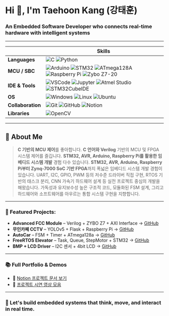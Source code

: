 <h1 align="left">Hi 👋, I'm Taehoon Kang (강태훈)</h1>
<h3 align="left">An Embedded Software Developer who connects real-time hardware with intelligent systems</h3>

---

| | Skills |
|--|--|
| **Languages** | ![C](https://img.shields.io/badge/C-00599C?style=flat&logo=c&logoColor=white) ![Python](https://img.shields.io/badge/Python-3776AB?style=flat&logo=python&logoColor=white) |
| **MCU / SBC** | ![Arduino](https://img.shields.io/badge/Arduino-00979D?style=flat&logo=arduino&logoColor=white) ![STM32](https://img.shields.io/badge/STM32-03234B?style=flat&logo=stmicroelectronics&logoColor=white) ![ATmega128A](https://img.shields.io/badge/ATmega128A-FF6F00?style=flat) ![Raspberry Pi](https://img.shields.io/badge/Raspberry_Pi-C51A4A?style=flat&logo=raspberry-pi&logoColor=white) ![Zybo Z7-20](https://img.shields.io/badge/Zybo_Z7--20-4040a1?style=flat&logo=xilinx&logoColor=white) |
| **IDE & Tools** | ![VSCode](https://img.shields.io/badge/VS_Code-007ACC?style=flat&logo=visual-studio-code&logoColor=white) ![Jupyter](https://img.shields.io/badge/Jupyter_Notebook-F37626?style=flat&logo=jupyter&logoColor=white) ![Atmel Studio](https://img.shields.io/badge/Atmel_Studio-0A0A0A?style=flat) ![STM32CubeIDE](https://img.shields.io/badge/STM32CubeIDE-1E63AF?style=flat) |
| **OS** | ![Windows](https://img.shields.io/badge/Windows10-0078D6?style=flat&logo=windows&logoColor=white) ![Linux](https://img.shields.io/badge/Linux-FCC624?style=flat&logo=linux&logoColor=black) ![Ubuntu](https://img.shields.io/badge/Ubuntu-E95420?style=flat&logo=ubuntu&logoColor=white) |
| **Collaboration** | ![Git](https://img.shields.io/badge/Git-F05032?style=flat&logo=git&logoColor=white) ![GitHub](https://img.shields.io/badge/GitHub-181717?style=flat&logo=github&logoColor=white) ![Notion](https://img.shields.io/badge/Notion-000000?style=flat&logo=notion&logoColor=white) |
| **Libraries** | ![OpenCV](https://img.shields.io/badge/OpenCV-5C3EE8?style=flat&logo=opencv&logoColor=white) |

---


## 💬 About Me

> **C 기반의 MCU 제어**를 좋아합니다.
> **C 언어와 Verilog** 기반의 MCU 및 FPGA 시스템 제어를 즐깁니다.
> **STM32, AVR, Arduino, Raspberry Pi를 활용한 임베디드 시스템 개발** 경험 다수 있습니다.
> **STM32, AVR, Arduino, Raspberry Pi부터 Zynq-7000 SoC 기반 FPGA**까지 폭넓은 임베디드 시스템 개발 경험이 있습니다.
> UART, I2C, GPIO, PWM 등의 저수준 드라이버 직접 구현, RTOS 기반의 태스크 분리, CNN 가속기 하드웨어 설계 등
> 실전 프로젝트 중심의 개발을 해왔습니다.
> 가독성과 유지보수성 높은 구조적 코드, 모듈화된 FSM 설계, 그리고 하드웨어와 소프트웨어를 아우르는 통합 시스템 구현을 지향합니다.

---

<h3 align="left">📂 Featured Projects:</h3>
<ul>
  <li><b>Advanced FCC Module</b> – Verilog + ZYBO Z7 + AXI Interface → <a href="https://github.com/taehuenkang/Advanced_Fcc_module">GitHub</a></li>
  <li><b>무인카페 CCTV</b> – YOLOv5 + Flask + Raspberry Pi → <a href="https://github.com/SoCafeManager/Management-of-unmanned-cafes">GitHub</a></li>
  <li><b>AutoCar</b> – FSM + Timer + ATmega128a → <a href="https://github.com/taehuenkang/Autocar_project">GitHub</a></li>
  <li><b>FreeRTOS Elevator</b> – Task, Queue, StepMotor + STM32 → <a href="https://github.com/taehuenkang/FreeRTOS_Elavator_Project">GitHub</a></li>
  <li><b>BMP + LCD Driver</b> – I2C 센서 + 4bit LCD → <a href="https://github.com/taehuenkang/BMP-LCD_DERIVER_Project">GitHub</a></li>
</ul>

---

<h3 align="left">📚 Full Portfolio & Demos</h3>
<ul>
  <li>📄 <a href="https://confirmed-keeper-589.notion.site/Portfolio-1ec9aa41395680d7b6b8e6892bdb6d03?pvs=74">Notion 프로젝트 문서 보기</a></li>
  <li>🎥 <a href="https://drive.google.com/drive/folders/1LrWX_TSxMSJG_DfBJJVKvI8O9Q6NvuMD?usp=sharing">프로젝트 시연 영상 모음</a></li>
</ul>

---

<h3 align="left">🚀 Let's build embedded systems that think, move, and interact in real time.</h3>
